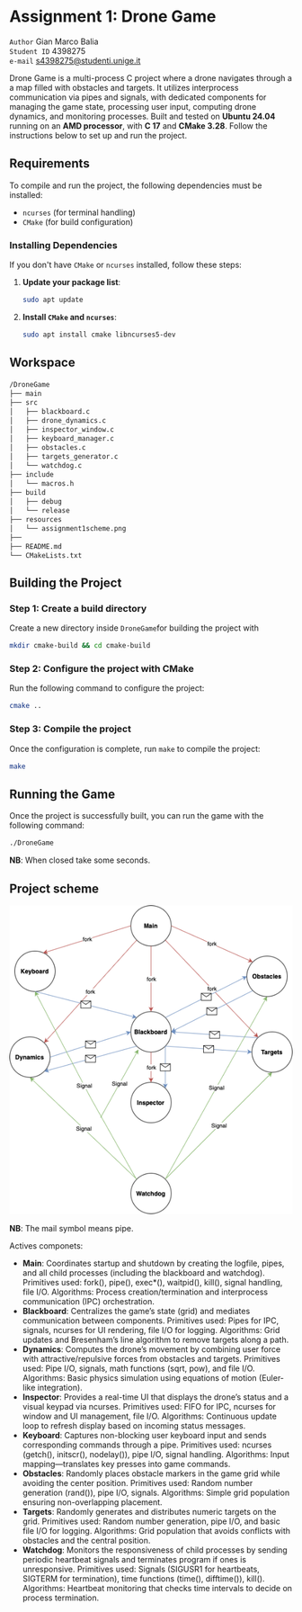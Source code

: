 # Assignment 1: Drone Game

`Author` Gian Marco Balia\
`Student ID` 4398275\
`e-mail` s4398275@studenti.unige.it



Drone Game is a multi-process C project where a drone navigates through a a map filled with obstacles and targets. It utilizes interprocess communication via pipes and signals, with dedicated components for managing the game state, processing user input, computing drone dynamics, and monitoring processes. Built and tested on **Ubuntu 24.04** running on an **AMD processor**, with **C 17** and **CMake 3.28**. Follow the instructions below to set up and run the project.

## Requirements

To compile and run the project, the following dependencies must be installed:

- `ncurses` (for terminal handling)
- `CMake` (for build configuration)

### Installing Dependencies

If you don't have `CMake` or `ncurses` installed, follow these steps:

1. **Update your package list**:
   ```bash
   sudo apt update
   ```

2. **Install `CMake` and `ncurses`**:
   ```bash
   sudo apt install cmake libncurses5-dev
   ```
   
## Workspace
```
/DroneGame 
├── main
├── src
│   ├── blackboard.c
│   ├── drone_dynamics.c
│   ├── inspector_window.c
│   ├── keyboard_manager.c
│   ├── obstacles.c
│   ├── targets_generator.c
│   └── watchdog.c
├── include
│   └── macros.h
├── build
│   ├── debug
│   └── release
├── resources
│   └── assignment1scheme.png
├── 
├── README.md
└── CMakeLists.txt
```

## Building the Project

### Step 1: Create a build directory

Create a new directory inside `DroneGame`for building the project with

```bash
mkdir cmake-build && cd cmake-build
```

### Step 2: Configure the project with CMake

Run the following command to configure the project:

```bash
cmake ..
```

### Step 3: Compile the project

Once the configuration is complete, run `make` to compile the project:

```bash
make
```

## Running the Game

Once the project is successfully built, you can run the game with the following command:

```bash
./DroneGame
```
__NB__: When closed take some seconds.

## Project scheme

<p align="center">
  <img src="resources/assignment1scheme.png" alt="Assignment 1 Scheme">
</p>

__NB__: The mail symbol means pipe.

Actives componets:

- **Main**: Coordinates startup and shutdown by creating the logfile, pipes, and all child processes (including the blackboard and watchdog). Primitives used: fork(), pipe(), exec*(), waitpid(), kill(), signal handling, file I/O. Algorithms: Process creation/termination and interprocess communication (IPC) orchestration.
- **Blackboard**: Centralizes the game’s state (grid) and mediates communication between components. Primitives used: Pipes for IPC, signals, ncurses for UI rendering, file I/O for logging. Algorithms: Grid updates and Bresenham’s line algorithm to remove targets along a path.
- **Dynamics**: Computes the drone’s movement by combining user force with attractive/repulsive forces from obstacles and targets. Primitives used: Pipe I/O, signals, math functions (sqrt, pow), and file I/O. Algorithms: Basic physics simulation using equations of motion (Euler-like integration).
- **Inspector**: Provides a real-time UI that displays the drone’s status and a visual keypad via ncurses. Primitives used: FIFO for IPC, ncurses for window and UI management, file I/O. Algorithms: Continuous update loop to refresh display based on incoming status messages.
- **Keyboard**: Captures non-blocking user keyboard input and sends corresponding commands through a pipe.  Primitives used: ncurses (getch(), initscr(), nodelay()), pipe I/O, signal handling. Algorithms: Input mapping—translates key presses into game commands.
- **Obstacles**: Randomly places obstacle markers in the game grid while avoiding the center position. Primitives used: Random number generation (rand()), pipe I/O, signals. Algorithms: Simple grid population ensuring non-overlapping placement.
- **Targets**: Randomly generates and distributes numeric targets on the grid. Primitives used: Random number generation, pipe I/O, and basic file I/O for logging. Algorithms: Grid population that avoids conflicts with obstacles and the central position.
- **Watchdog**: Monitors the responsiveness of child processes by sending periodic heartbeat signals and terminates program if ones is unresponsive. Primitives used: Signals (SIGUSR1 for heartbeats, SIGTERM for termination), time functions (time(), difftime()), kill(). Algorithms: Heartbeat monitoring that checks time intervals to decide on process termination.



